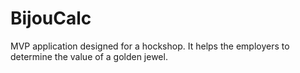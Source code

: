 # BijouCalc

MVP application designed for a hockshop. It helps the employers to determine the value of a golden jewel. 
